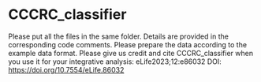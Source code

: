 # CCCRC_classifier
Please put all the files in the same folder. Details are provided in the corresponding code comments. Please prepare the data according to the example data format.
Please give us credit and cite CCCRC_classifier when you use it for your integrative analysis: eLife2023;12:e86032 DOI: https://doi.org/10.7554/eLife.86032
